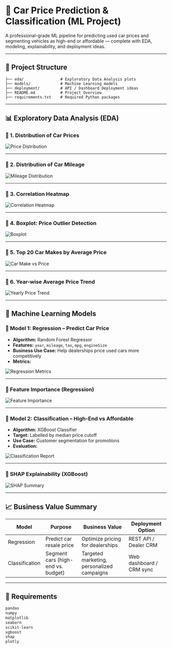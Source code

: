 # 🚗 Car Price Prediction & Classification (ML Project)

A professional-grade ML pipeline for predicting used car prices and segmenting vehicles as high-end or affordable — complete with EDA, modeling, explainability, and deployment ideas.

---

## 📂 Project Structure

```
├── eda/                # Exploratory Data Analysis plots
├── models/             # Machine Learning models
├── deployment/         # API / Dashboard Deployment ideas
├── README.md           # Project Overview
├── requirements.txt    # Required Python packages
```
---

## 📊 Exploratory Data Analysis (EDA)

### 🔹 1. Distribution of Car Prices

![Price Distribution](https://github.com/ShivaCharan033/ML-Car-Models/blob/main/1.jpeg?raw=true)

---

### 🔹 2. Distribution of Car Mileage

![Mileage Distribution](https://github.com/ShivaCharan033/ML-Car-Models/blob/main/2.jpeg?raw=true)

---

### 🔹 3. Correlation Heatmap

![Correlation Heatmap](https://github.com/ShivaCharan033/ML-Car-Models/blob/main/3.jpeg?raw=true
)

---

### 🔹 4. Boxplot: Price Outlier Detection

![Boxplot](https://github.com/ShivaCharan033/ML-Car-Models/blob/main/4.jpeg?raw=true
)

---

### 🔹 5. Top 20 Car Makes by Average Price

![Car Make vs Price](https://github.com/ShivaCharan033/ML-Car-Models/blob/main/5.jpeg?raw=true)

---

### 🔹 6. Year-wise Average Price Trend

![Yearly Price Trend](https://github.com/ShivaCharan033/ML-Car-Models/blob/main/7.jpeg?raw=true)

---

## 🤖 Machine Learning Models

### 🔸 Model 1: Regression – Predict Car Price

- **Algorithm:** Random Forest Regressor
- **Features:** `year`, `mileage`, `tax`, `mpg`, `engineSize`
- **Business Use Case:** Help dealerships price used cars more competitively
- **Metrics:**

![Regression Metrics](https://github.com/ShivaCharan033/ML-Car-Models/blob/main/8.jpeg?raw=true)

---

### 🔸 Feature Importance (Regression)

![Feature Importance](https://github.com/ShivaCharan033/ML-Car-Models/blob/main/9.jpeg?raw=true)

---

### 🔸 Model 2: Classification – High-End vs Affordable

- **Algorithm:** XGBoost Classifier
- **Target:** Labelled by median price cutoff
- **Use Case:** Customer segmentation for promotions
- **Evaluation:**

![Classification Report](./models/Screenshot%202025-04-25%20at%203.43.26%E2%80%AFPM.png)

---

### 🔸 SHAP Explainability (XGBoost)

![SHAP Summary](https://github.com/ShivaCharan033/ML-Car-Models/blob/main/10.jpeg?raw=true)

---

## 📈 Business Value Summary

| Model        | Purpose                          | Business Value                                | Deployment Option        |
|--------------|----------------------------------|------------------------------------------------|--------------------------|
| Regression   | Predict car resale price         | Optimize pricing for dealerships               | REST API / Dealer CRM    |
| Classification | Segment cars (high-end vs. budget) | Targeted marketing, personalized campaigns | Web dashboard / CRM sync |

---

## 🧰 Requirements

```txt
pandas
numpy
matplotlib
seaborn
scikit-learn
xgboost
shap
plotly




